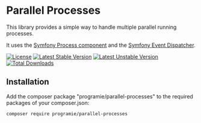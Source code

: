 # Parallel Processes

This library provides a simple way to handle multiple parallel running processes.

It uses the [Symfony Process component](https://symfony.com/doc/current/components/process.html) and the [Symfony Event Dispatcher](https://symfony.com/doc/current/components/event_dispatcher.html).

[![License](https://poser.pugx.org/programie/parallel-processes/license.svg)](https://packagist.org/packages/programie/parallel-processes)
[![Latest Stable Version](https://poser.pugx.org/programie/parallel-processes/v/stable.svg)](https://packagist.org/packages/programie/parallel-processes)
[![Latest Unstable Version](https://poser.pugx.org/programie/parallel-processes/v/unstable.svg)](https://packagist.org/packages/programie/parallel-processes)
[![Total Downloads](https://poser.pugx.org/programie/parallel-processes/downloads.svg)](https://packagist.org/packages/programie/parallel-processes)

## Installation

Add the composer package "programie/parallel-processes" to the required packages of your composer.json:

```bash
composer require programie/parallel-processes
```